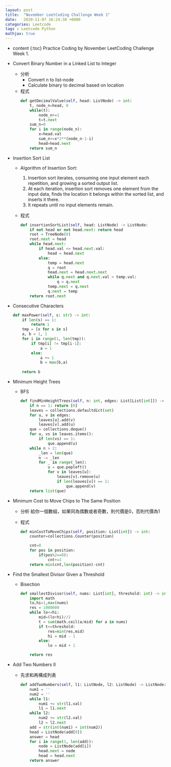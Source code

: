 ```yaml
---
layout: post
title:  "November LeetCoding Challenge Week 1"
date:   2020-11-07 16:24:30 +0800
categories: Leetcode
tags : Leetcode Python 
mathjax: true
---
```

* content 
{:toc}
Practice Coding by November LeetCoding Challenge Week 1.




* Convert Binary Number in a Linked List to Integer
    * 分析
        * Convert n to list-node
        * Calculate binary to decimal based on location
    * 程式
        ```python
        def getDecimalValue(self, head: ListNode) -> int:
            t, node_n=head, 0
            while(t):
                node_n+=1
                t=t.next
            sum_n=0
            for i in range(node_n):
                x=head.val
                sum_n+=x*2**(node_n-1-i)
                head=head.next
            return sum_n
        ```
        
* Insertion Sort List
    * Algorithm of Insertion Sort:
        1. Insertion sort iterates, consuming one input element each repetition, and growing a sorted output list.
        2. At each iteration, insertion sort removes one element from the input data, finds the location it belongs within the sorted list, and inserts it there.
        3. It repeats until no input elements remain.
    
    * 程式
        ```python
        def insertionSortList(self, head: ListNode) -> ListNode:
            if not head or not head.next: return head
            root = TreeNode(0)
            root.next = head
            while head.next:
                if head.val <= head.next.val:
                    head = head.next
                else:
                    temp = head.next
                    q = root
                    head.next = head.next.next
                    while q.next and q.next.val < temp.val:
                        q = q.next
                    temp.next = q.next
                    q.next = temp
            return root.next
        ```
* Consecutive Characters
    ```python
    def maxPower(self, s: str) -> int:
        if len(s) == 1:
            return 1
        tmp = [x for x in s]
        a, b = 1, 1
        for i in range(1, len(tmp)):
            if tmp[i] != tmp[i-1]:
                a = 1
            else:
                a += 1
                b = max(b,a)
                
        return b
    ```
    
* Minimum Height Trees
    * BFS
        ```python
        def findMinHeightTrees(self, n: int, edges: List[List[int]]) -> List[int]:
            if n == 1: return [0]
            leaves = collections.defaultdict(set)
            for u, v in edges:
                leaves[u].add(v)
                leaves[v].add(u)
            que = collections.deque()
            for u, vs in leaves.items():
                if len(vs) == 1:
                    que.append(u)
            while n > 2:
                _len = len(que)
                n -= _len
                for _ in range(_len):
                    u = que.popleft()
                    for v in leaves[u]:
                        leaves[v].remove(u)
                        if len(leaves[v]) == 1:
                            que.append(v)
            return list(que)
        ```
        
* Minimum Cost to Move Chips to The Same Position
    * 分析
    給你一個數組，如果同為偶數或者奇數，則代價是0，否則代價為1
    
	* 程式
        ```python
        def minCostToMoveChips(self, position: List[int]) -> int:
            counter=collections.Counter(position)

            cnt=0
            for pos in position:
                if(pos%2==0):
                    cnt+=1
            return min(cnt,len(position)-cnt)
        ```
        
* Find the Smallest Divisor Given a Threshold
    * Bisection
        ```python
        def smallestDivisor(self, nums: List[int], threshold: int) -> int:
            import math
            lo,hi=1,max(nums)
            res = 1000000
            while lo<=hi:
                mid=(lo+hi)//2
                t = sum(math.ceil(a/mid) for a in nums)
                if t<=threshold:
                    res=min(res,mid)
                    hi = mid - 1
                else:
                    lo = mid + 1

            return res
        ```
        
* Add Two Numbers II
    * 先求和再構成列表
        ```python
        def addTwoNumbers(self, l1: ListNode, l2: ListNode) -> ListNode:
            num1 = ''
            num2 = ''
            while l1:
                num1 += str(l1.val)
                l1 = l1.next
            while l2:
                num2 += str(l2.val)
                l2 = l2.next
            add = str(int(num1) + int(num2))
            head = ListNode(add[0])
            answer = head
            for i in range(1, len(add)):
                node = ListNode(add[i])
                head.next = node
                head = head.next
            return answer
        ```